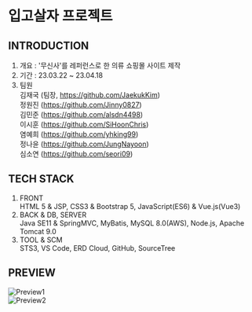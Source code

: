 # 입고살자 프로젝트  

## INTRODUCTION  
1) 개요 : '무신사'를 레퍼런스로 한 의류 쇼핑몰 사이트 제작  
2) 기간 : 23.03.22 ~ 23.04.18  
3) 팀원   
김재국 (팀장, https://github.com/JaekukKim)  
정원진 (https://github.com/Jinny0827)  
김민준 (https://github.com/alsdn4498)  
이시훈 (https://github.com/SiHoonChris)  
염예희 (https://github.com/yhking99)  
정나윤 (https://github.com/JungNayoon)  
심소연 (https://github.com/seori09)  

## TECH STACK  
1) FRONT  
HTML 5 & JSP, CSS3 & Bootstrap 5, JavaScript(ES6) & Vue.js(Vue3)   
2) BACK & DB, SERVER  
Java SE11 & SpringMVC, MyBatis, MySQL 8.0(AWS), Node.js, Apache Tomcat 9.0  
3) TOOL & SCM  
STS3, VS Code, ERD Cloud, GitHub, SourceTree  

## PREVIEW  
![Preview1](https://user-images.githubusercontent.com/109140000/230754423-131df40e-0933-46ba-bfe6-cc59ef2882d0.png)  
![Preview2](https://user-images.githubusercontent.com/109140000/230754425-f772dfdc-f74f-42af-8619-66359f960712.png)
